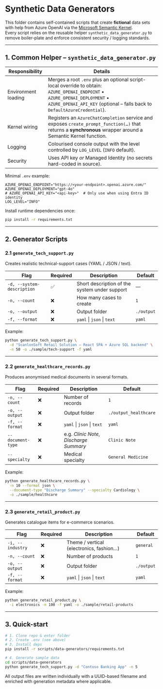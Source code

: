 # Synthetic Data Generators

This folder contains self-contained scripts that create **fictional** data sets with help from Azure OpenAI via the [Microsoft Semantic Kernel](https://aka.ms/semantic-kernel).  
Every script relies on the reusable helper `synthetic_data_generator.py` to remove boiler-plate and enforce consistent security / logging standards.

---

## 1. Common Helper – `synthetic_data_generator.py`

| Responsibility | Details |
| -------------- | ------- |
| Environment loading | Merges a root `.env` plus an optional script-local override to obtain:<br/>`AZURE_OPENAI_ENDPOINT` • `AZURE_OPENAI_DEPLOYMENT` • `AZURE_OPENAI_API_KEY` (optional – falls back to `DefaultAzureCredential`). |
| Kernel wiring | Registers an `AzureChatCompletion` service and exposes `create_prompt_function(…)` that returns a **synchronous** wrapper around a Semantic Kernel function. |
| Logging | Colourised console output with the level controlled by `LOG_LEVEL` (`INFO` default). |
| Security | Uses API key *or* Managed Identity (no secrets hard-coded in source). |

Minimal `.env` example:

```env
AZURE_OPENAI_ENDPOINT="https://<your-endpoint>.openai.azure.com/"
AZURE_OPENAI_DEPLOYMENT="gpt-4o"
# AZURE_OPENAI_API_KEY="<api-key>"  # Only use when using Entra ID identity
LOG_LEVEL="INFO"
```

Install runtime dependencies once:

```bash
pip install -r requirements.txt
```

---

## 2. Generator Scripts

### 2.1  `generate_tech_support.py`

Creates realistic technical-support cases (YAML / JSON / text).

| Flag | Required | Description | Default |
| ---- | -------- | ----------- | ------- |
| `-d, --system-description` | ✅ | Short description of the system under support | — |
| `-n, --count`              | ❌ | How many cases to create | `1` |
| `-o, --output`             | ❌ | Output folder | `./output` |
| `-f, --format`             | ❌ | `yaml` \| `json` \| `text` | `yaml` |

Example:

```bash
python generate_tech_support.py \
  -d "ScanlonSoft Retail Solution – React SPA + Azure SQL backend" \
  -n 50 -o ./sample/tech-support -f yaml
```

---

### 2.2  `generate_healthcare_records.py`

Produces anonymised medical documents in several formats.

| Flag | Required | Description | Default |
| ---- | -------- | ----------- | ------- |
| `-n, --count`          | ❌ | Number of records | `1` |
| `-o, --output`         | ❌ | Output folder | `./output_healthcare` |
| `-f, --format`         | ❌ | `yaml` \| `json` \| `text` | `yaml` |
| `--document-type`      | ❌ | e.g. *Clinic Note*, *Discharge Summary* | `Clinic Note` |
| `--specialty`          | ❌ | Medical specialty | `General Medicine` |

Example:

```bash
python generate_healthcare_records.py \
  -n 10 --format json \
  --document-type "Discharge Summary" --specialty Cardiology \
  -o ./sample/healthcare
```

---

### 2.3  `generate_retail_product.py`

Generates catalogue items for e-commerce scenarios.

| Flag | Required | Description | Default |
| ---- | -------- | ----------- | ------- |
| `-i, --industry` | ❌ | Theme / vertical (electronics, fashion…) | `general` |
| `-n, --count`    | ❌ | Number of products | `1` |
| `-o, --output`   | ❌ | Output folder | `./output` |
| `-f, --format`   | ❌ | `yaml` \| `json` \| `text` | `yaml` |

Example:

```bash
python generate_retail_product.py \
  -i electronics -n 100 -f yaml -o ./sample/retail-products
```

---

## 3. Quick-start

```bash
# 1. Clone repo & enter folder
# 2. Create .env (see above)
# 3. Install deps
pip install -r scripts/data-generators/requirements.txt

# 4. Generate sample data
cd scripts/data-generators
python generate_tech_support.py -d "Contoso Banking App" -n 5
```

All output files are written individually with a UUID-based filename and enriched with generation metadata where applicable.
